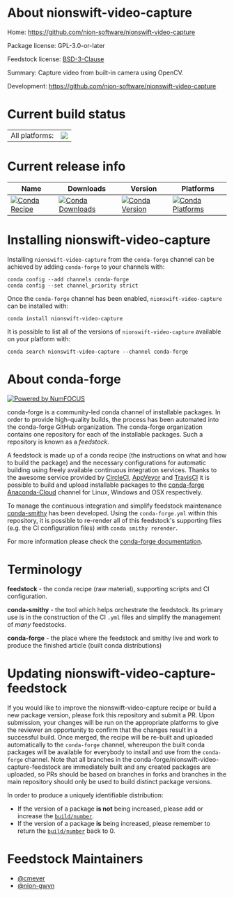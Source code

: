 About nionswift-video-capture
=============================

Home: https://github.com/nion-software/nionswift-video-capture

Package license: GPL-3.0-or-later

Feedstock license: [BSD-3-Clause](https://github.com/conda-forge/nionswift-video-capture-feedstock/blob/master/LICENSE.txt)

Summary: Capture video from built-in camera using OpenCV.

Development: https://github.com/nion-software/nionswift-video-capture

Current build status
====================


<table><tr><td>All platforms:</td>
    <td>
      <a href="https://dev.azure.com/conda-forge/feedstock-builds/_build/latest?definitionId=8854&branchName=master">
        <img src="https://dev.azure.com/conda-forge/feedstock-builds/_apis/build/status/nionswift-video-capture-feedstock?branchName=master">
      </a>
    </td>
  </tr>
</table>

Current release info
====================

| Name | Downloads | Version | Platforms |
| --- | --- | --- | --- |
| [![Conda Recipe](https://img.shields.io/badge/recipe-nionswift--video--capture-green.svg)](https://anaconda.org/conda-forge/nionswift-video-capture) | [![Conda Downloads](https://img.shields.io/conda/dn/conda-forge/nionswift-video-capture.svg)](https://anaconda.org/conda-forge/nionswift-video-capture) | [![Conda Version](https://img.shields.io/conda/vn/conda-forge/nionswift-video-capture.svg)](https://anaconda.org/conda-forge/nionswift-video-capture) | [![Conda Platforms](https://img.shields.io/conda/pn/conda-forge/nionswift-video-capture.svg)](https://anaconda.org/conda-forge/nionswift-video-capture) |

Installing nionswift-video-capture
==================================

Installing `nionswift-video-capture` from the `conda-forge` channel can be achieved by adding `conda-forge` to your channels with:

```
conda config --add channels conda-forge
conda config --set channel_priority strict
```

Once the `conda-forge` channel has been enabled, `nionswift-video-capture` can be installed with:

```
conda install nionswift-video-capture
```

It is possible to list all of the versions of `nionswift-video-capture` available on your platform with:

```
conda search nionswift-video-capture --channel conda-forge
```


About conda-forge
=================

[![Powered by
NumFOCUS](https://img.shields.io/badge/powered%20by-NumFOCUS-orange.svg?style=flat&colorA=E1523D&colorB=007D8A)](https://numfocus.org)

conda-forge is a community-led conda channel of installable packages.
In order to provide high-quality builds, the process has been automated into the
conda-forge GitHub organization. The conda-forge organization contains one repository
for each of the installable packages. Such a repository is known as a *feedstock*.

A feedstock is made up of a conda recipe (the instructions on what and how to build
the package) and the necessary configurations for automatic building using freely
available continuous integration services. Thanks to the awesome service provided by
[CircleCI](https://circleci.com/), [AppVeyor](https://www.appveyor.com/)
and [TravisCI](https://travis-ci.com/) it is possible to build and upload installable
packages to the [conda-forge](https://anaconda.org/conda-forge)
[Anaconda-Cloud](https://anaconda.org/) channel for Linux, Windows and OSX respectively.

To manage the continuous integration and simplify feedstock maintenance
[conda-smithy](https://github.com/conda-forge/conda-smithy) has been developed.
Using the ``conda-forge.yml`` within this repository, it is possible to re-render all of
this feedstock's supporting files (e.g. the CI configuration files) with ``conda smithy rerender``.

For more information please check the [conda-forge documentation](https://conda-forge.org/docs/).

Terminology
===========

**feedstock** - the conda recipe (raw material), supporting scripts and CI configuration.

**conda-smithy** - the tool which helps orchestrate the feedstock.
                   Its primary use is in the construction of the CI ``.yml`` files
                   and simplify the management of *many* feedstocks.

**conda-forge** - the place where the feedstock and smithy live and work to
                  produce the finished article (built conda distributions)


Updating nionswift-video-capture-feedstock
==========================================

If you would like to improve the nionswift-video-capture recipe or build a new
package version, please fork this repository and submit a PR. Upon submission,
your changes will be run on the appropriate platforms to give the reviewer an
opportunity to confirm that the changes result in a successful build. Once
merged, the recipe will be re-built and uploaded automatically to the
`conda-forge` channel, whereupon the built conda packages will be available for
everybody to install and use from the `conda-forge` channel.
Note that all branches in the conda-forge/nionswift-video-capture-feedstock are
immediately built and any created packages are uploaded, so PRs should be based
on branches in forks and branches in the main repository should only be used to
build distinct package versions.

In order to produce a uniquely identifiable distribution:
 * If the version of a package **is not** being increased, please add or increase
   the [``build/number``](https://docs.conda.io/projects/conda-build/en/latest/resources/define-metadata.html#build-number-and-string).
 * If the version of a package **is** being increased, please remember to return
   the [``build/number``](https://docs.conda.io/projects/conda-build/en/latest/resources/define-metadata.html#build-number-and-string)
   back to 0.

Feedstock Maintainers
=====================

* [@cmeyer](https://github.com/cmeyer/)
* [@nion-gwyn](https://github.com/nion-gwyn/)


